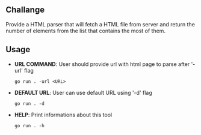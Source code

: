 ## Challange
  Provide a HTML parser that will fetch a HTML file from server and return the number of elements from the list that contains the most of them.

## Usage 

- **URL COMMAND**: User should provide url with html page to parse after '-url' flag

  ```go run . -url <URL>```
- **DEFAULT URL**: User can use default URL using '-d' flag

  ```go run . -d```
- **HELP**: Print informations about this tool

  ```go run . -h```
